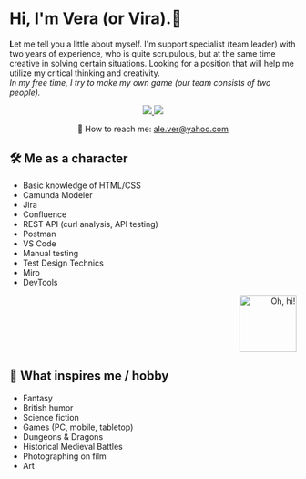 # Hi, I'm Vera (or Vira).👋
<b>L</b>et me tell you a little about myself. I'm support specialist (team leader) with two years of experience, who is quite scrupulous, but at the same time creative in solving certain situations. Looking for a position that will help me utilize my critical thinking and creativity.
<br><i> In my free time, I try to make my own game (our team consists of two people).</i>

<p align='center'>
   <a href="https://linkedin.com/in/vera-velikaia">
       <img src="https://img.shields.io/badge/linkedin-%230077B5.svg?&style=for-the-badge&logo=linkedin&logoColor=white"/>
   </a>
   <a href="https://t.me/seethehalo">
       <img src="https://img.shields.io/badge/Telegram-2CA5E0?style=for-the-badge&logo=telegram&logoColor=white"/>
   </a>
<p align='center'>
   📧 How to reach me: <a href='mailto:ale.ver@yahoo.com'>ale.ver@yahoo.com</a>
</p>

## 🛠 Me as a character
* Basic knowledge of HTML/CSS
* Camunda Modeler
* Jira
* Confluence
* REST API (curl analysis, API testing)
* Postman 
* VS Code
* Manual testing 
* Test Design Technics
* Miro 
* DevTools

<p align='right'>
<img height=100 src="http://forumstatic.ru/files/0015/5e/af/56120.gif" title = "Oh, hi!"/>
</p>

## 🎉 What inspires me / hobby
* Fantasy
* British humor
* Science fiction
* Games (PC, mobile, tabletop)
* Dungeons & Dragons
* Historical Medieval Battles
* Photographing on film
* Art
